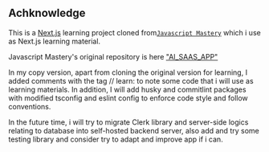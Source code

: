 
## Achknowledge

This is a [Next.js](https://nextjs.org/) learning project cloned from[`Javascript Mastery`](https://www.youtube.com/watch?v=Ahwoks_dawU&list=PLkVmW_lh_N92tfbqKqh9f6Wm5XGvOvOLv&index=9&t=3s) which i use as Next.js learning material. 

Javascript Mastery's original repository is here ["AI_SAAS_APP"
](https://github.com/adrianhajdin/ai_saas_app/blob/main/README.md)

In my copy version, apart from cloning the original version for learning, I added comments with the tag // learn: to note some code that i will use as learning materials. In addition, I will add husky and commitlint packages with modified tsconfig and eslint config to enforce code style and follow conventions.

In the future time, i will try to migrate Clerk library and server-side logics relating to database into self-hosted backend server, also add and try some testing library and consider try to adapt and improve app if i can.